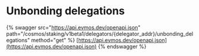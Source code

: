 # Unbonding delegations

{% swagger src="https://api.evmos.dev/openapi.json" path="/cosmos/staking/v1beta1/delegators/{delegator_addr}/unbonding_delegations" method="get" %}
[https://api.evmos.dev/openapi.json](https://api.evmos.dev/openapi.json)
{% endswagger %}
